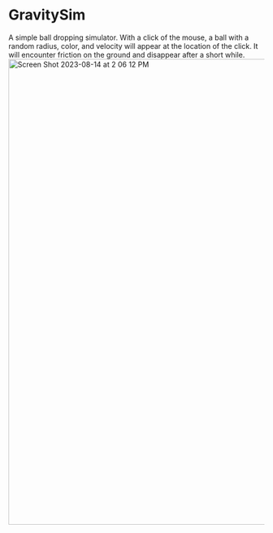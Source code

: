# GravitySim
A simple ball dropping simulator. With a click of the mouse, a ball with a random radius, color, and velocity will appear at the location of the click. It will encounter friction on the ground and disappear after a short while. 
<img width="917" alt="Screen Shot 2023-08-14 at 2 06 12 PM" src="https://github.com/MaryYuan343/GravitySim/assets/138089242/b1f4ab4d-aecd-46d8-a9d0-8edc1a7f46e9">
